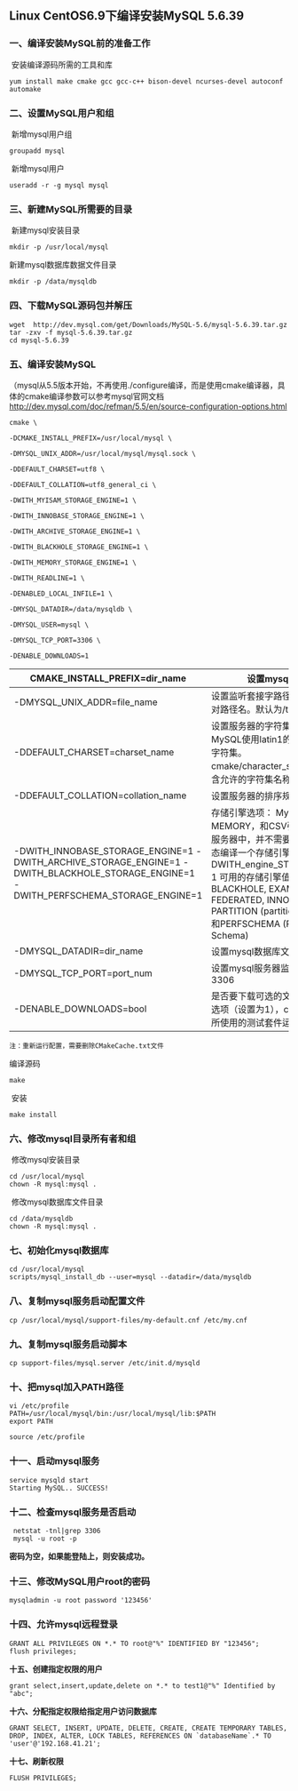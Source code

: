 ## Linux CentOS6.9下编译安装MySQL 5.6.39

### 一、编译安装MySQL前的准备工作

​    安装编译源码所需的工具和库

```shell
yum install make cmake gcc gcc-c++ bison-devel ncurses-devel autoconf automake
```

### 二、设置MySQL用户和组

​    新增mysql用户组

```shell
groupadd mysql
```

​    新增mysql用户

```shell
useradd -r -g mysql mysql
```

### 三、新建MySQL所需要的目录

​    新建mysql安装目录

```shell
mkdir -p /usr/local/mysql
```

新建mysql数据库数据文件目录

```shell
mkdir -p /data/mysqldb
```

### 四、下载MySQL源码包并解压

```shell
wget  http://dev.mysql.com/get/Downloads/MySQL-5.6/mysql-5.6.39.tar.gz 
tar -zxv -f mysql-5.6.39.tar.gz 
cd mysql-5.6.39
```

### 五、编译安装MySQL

（mysql从5.5版本开始，不再使用./configure编译，而是使用cmake编译器，具体的cmake编译参数可以参考mysql官网文档<http://dev.mysql.com/doc/refman/5.5/en/source-configuration-options.html>

```shell
cmake \

-DCMAKE_INSTALL_PREFIX=/usr/local/mysql \

-DMYSQL_UNIX_ADDR=/usr/local/mysql/mysql.sock \

-DDEFAULT_CHARSET=utf8 \

-DDEFAULT_COLLATION=utf8_general_ci \

-DWITH_MYISAM_STORAGE_ENGINE=1 \

-DWITH_INNOBASE_STORAGE_ENGINE=1 \

-DWITH_ARCHIVE_STORAGE_ENGINE=1 \

-DWITH_BLACKHOLE_STORAGE_ENGINE=1 \

-DWITH_MEMORY_STORAGE_ENGINE=1 \

-DWITH_READLINE=1 \

-DENABLED_LOCAL_INFILE=1 \

-DMYSQL_DATADIR=/data/mysqldb \

-DMYSQL_USER=mysql \

-DMYSQL_TCP_PORT=3306 \

-DENABLE_DOWNLOADS=1

```

| CMAKE_INSTALL_PREFIX=dir_name                                | 设置mysql安装目录                                            |
| ------------------------------------------------------------ | ------------------------------------------------------------ |
| -DMYSQL_UNIX_ADDR=file_name                                  | 设置监听套接字路径，这必须是一个绝对路径名。默认为/tmp/mysql.sock |
| -DDEFAULT_CHARSET=charset_name                               | 设置服务器的字符集。 缺省情况下，MySQL使用latin1的（CP1252西欧）字符集。cmake/character_sets.cmake文件包含允许的字符集名称列表。 |
| -DDEFAULT_COLLATION=collation_name                           | 设置服务器的排序规则。                                       |
| -DWITH_INNOBASE_STORAGE_ENGINE=1  -DWITH_ARCHIVE_STORAGE_ENGINE=1 -DWITH_BLACKHOLE_STORAGE_ENGINE=1  -DWITH_PERFSCHEMA_STORAGE_ENGINE=1 | 存储引擎选项：  MyISAM，MERGE，MEMORY，和CSV引擎是默认编译到服务器中，并不需要明确地安装。  静态编译一个存储引擎到服务器，使用-DWITH_engine_STORAGE_ENGINE= 1  可用的存储引擎值有：ARCHIVE, BLACKHOLE, EXAMPLE, FEDERATED, INNOBASE (InnoDB), PARTITION (partitioning support), 和PERFSCHEMA (Performance Schema) |
| -DMYSQL_DATADIR=dir_name                                     | 设置mysql数据库文件目录                                      |
| -DMYSQL_TCP_PORT=port_num                                    | 设置mysql服务器监听端口，默认为3306                          |
| -DENABLE_DOWNLOADS=bool                                      | 是否要下载可选的文件。例如，启用此选项（设置为1），cmake将下载谷歌所使用的测试套件运行单元测试。 |

`注：重新运行配置，需要删除CMakeCache.txt文件`

编译源码

```shell
make
```

​     安装

```shell
make install
```

### 六、修改mysql目录所有者和组

​    修改mysql安装目录 

```shell
cd /usr/local/mysql 
chown -R mysql:mysql .
```

​    修改mysql数据库文件目录

```shell
cd /data/mysqldb 
chown -R mysql:mysql .
```

### 七、初始化mysql数据库

```shell
cd /usr/local/mysql 
scripts/mysql_install_db --user=mysql --datadir=/data/mysqldb
```

### 八、复制mysql服务启动配置文件

```shell
cp /usr/local/mysql/support-files/my-default.cnf /etc/my.cnf
```

### 九、复制mysql服务启动脚本

```shell
cp support-files/mysql.server /etc/init.d/mysqld
```

### 十、把mysql加入PATH路径

```shell
vi /etc/profile 
PATH=/usr/local/mysql/bin:/usr/local/mysql/lib:$PATH
export PATH
```

```
source /etc/profile
```

### 十一、启动mysql服务

```shell
service mysqld start 
Starting MySQL.. SUCCESS!
```

### 十二、检查mysql服务是否启动

```shell
 netstat -tnl|grep 3306
 mysql -u root -p
```

**密码为空，如果能登陆上，则安装成功。**

### 十三、修改MySQL用户root的密码

```mysql
mysqladmin -u root password '123456'
```

### 十四、允许mysql远程登录

```mysql
GRANT ALL PRIVILEGES ON *.* TO root@"%" IDENTIFIED BY "123456"; 
flush privileges;
```

**十五、创建指定权限的用户**

```mysql
grant select,insert,update,delete on *.* to test1@"%" Identified by "abc";  
```

**十六、分配指定权限给指定用户访问数据库**

```mysql
GRANT SELECT, INSERT, UPDATE, DELETE, CREATE, CREATE TEMPORARY TABLES, DROP, INDEX, ALTER, LOCK TABLES, REFERENCES ON `databaseName`.* TO 'user'@'192.168.41.21';
```

**十七、刷新权限**

```mysql
FLUSH PRIVILEGES;
```

